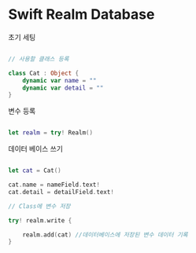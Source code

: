 Swift Realm Database
====================

초기 세팅

```SWIFT

// 사용할 클래스 등록

class Cat : Object {
    dynamic var name = ""
    dynamic var detail = ""
}


```
변수 등록

```SWIFT

let realm = try! Realm()

```

데이터 베이스 쓰기


```SWIFT

let cat = Cat()

cat.name = nameField.text!
cat.detail = detailField.text!

// Class에 변수 저장

try! realm.write {

    realm.add(cat) //데이터베이스에 저장된 변수 데이터 기록
}


```



